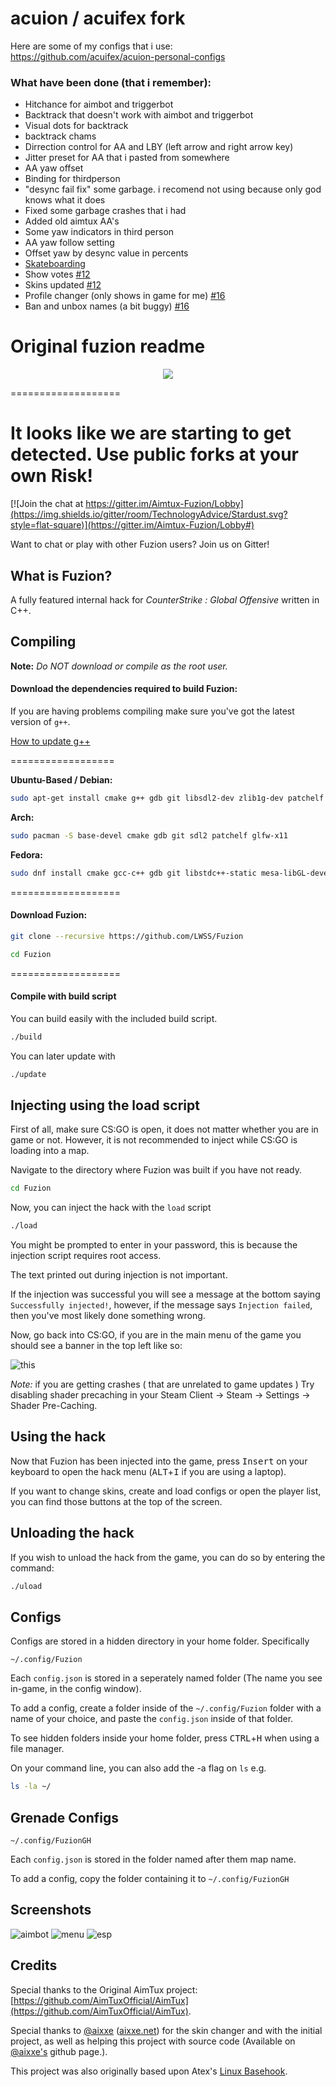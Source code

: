 # acuion / acuifex fork
Here are some of my configs that i use: </br>
https://github.com/acuifex/acuion-personal-configs 
### What have been done (that i remember):
* Hitchance for aimbot and triggerbot
* Backtrack that doesn't work with aimbot and triggerbot
* Visual dots for backtrack
* backtrack chams
* Dirrection control for AA and LBY (left arrow and right arrow key)
* Jitter preset for AA that i pasted from somewhere
* AA yaw offset
* Binding for thirdperson
* "desync fail fix" some garbage. i recomend not using because only god knows what it does
* Fixed some garbage crashes that i had
* Added old aimtux AA's
* Some yaw indicators in third person
* AA yaw follow setting
* Offset yaw by desync value in percents
* [Skateboarding](https://youtu.be/MoNwuuIXmZI)
* Show votes [#12](../../issues/12)
* Skins updated [#12](../../issues/12)
* Profile changer (only shows in game for me) [#16](../../issues/16)
* Ban and unbox names (a bit buggy) [#16](../../issues/16)

# Original fuzion readme
<p align="center">
<img src="http://i.imgur.com/mCtrbIN.png">
</p>
===================

# It looks like we are starting to get detected. Use public forks at your own Risk! 
[![Join the chat at https://gitter.im/Aimtux-Fuzion/Lobby](https://img.shields.io/gitter/room/TechnologyAdvice/Stardust.svg?style=flat-square)](https://gitter.im/Aimtux-Fuzion/Lobby#)

Want to chat or play with other Fuzion users? Join us on Gitter!


## What is Fuzion?

A fully featured internal hack for *CounterStrike : Global Offensive* written in C++.

## Compiling

**Note:** _Do NOT download or compile as the root user._

#### Download the dependencies required to build Fuzion:

If you are having problems compiling make sure you've got the latest version of `g++`.

[How to update g++](https://github.com/LWSS/Fuzion/wiki/Updating-your-compiler)

==================

__Ubuntu-Based / Debian:__
```bash
sudo apt-get install cmake g++ gdb git libsdl2-dev zlib1g-dev patchelf libglfw3-dev 
```
__Arch:__
```bash
sudo pacman -S base-devel cmake gdb git sdl2 patchelf glfw-x11
```
__Fedora:__
```bash
sudo dnf install cmake gcc-c++ gdb git libstdc++-static mesa-libGL-devel SDL2-devel zlib-devel libX11-devel patchelf
```

===================

#### Download Fuzion:

```bash
git clone --recursive https://github.com/LWSS/Fuzion
```

```bash
cd Fuzion
```

===================

#### Compile with build script

You can build easily with the included build script.
```bash
./build
```

You can later update with 
```bash
./update
```


## Injecting using the load script

First of all, make sure CS:GO is open, it does not matter whether you are in game or not. However, it is not recommended to inject while CS:GO is loading into a map. 

Navigate to the directory where Fuzion was built if you have not ready.
```bash
cd Fuzion
```

Now, you can inject the hack with the `load` script
```bash
./load
```

You might be prompted to enter in your password, this is because the injection script requires root access.

The text printed out during injection is not important. 

If the injection was successful you will see a message at the bottom saying `Successfully injected!`, however, if the message says `Injection failed`, then you've most likely done something wrong.

Now, go back into CS:GO, if you are in the main menu of the game you should see a banner in the top left like so:

![this](http://i.imgur.com/Gb0SV1u.png)

*Note:* if you are getting crashes ( that are unrelated to game updates ) Try disabling shader precaching in your Steam Client -> Steam -> Settings -> Shader Pre-Caching. 

## Using the hack

Now that Fuzion has been injected into the game, press <kbd>Insert</kbd> on your keyboard to open the hack menu (<kbd>ALT</kbd>+<kbd>I</kbd> if you are using a laptop).

If you want to change skins, create and load configs or open the player list, you can find those buttons at the top of the screen.


## Unloading the hack

If you wish to unload the hack from the game, you can do so by entering the command:
```bash
./uload
```

## Configs

Configs are stored in a hidden directory in your home folder. Specifically 
```
~/.config/Fuzion
```

Each `config.json` is stored in a seperately named folder (The name you see in-game, in the config window). 

To add a config, create a folder inside of the `~/.config/Fuzion` folder with a name of your choice, and paste the `config.json` inside of that folder.

To see hidden folders inside your home folder, press <kbd>CTRL</kbd>+<kbd>H</kbd> when using a file manager.

On your command line, you can also add the -a flag on `ls` e.g.
```bash
ls -la ~/
```


## Grenade Configs

```
~/.config/FuzionGH
```

Each `config.json` is stored in the folder named after them map name.

To add a config, copy the folder containing it to `~/.config/FuzionGH`


## Screenshots

![aimbot](http://i.imgur.com/NhSEO9W.png)
![menu](http://i.imgur.com/59TGPfw.png)
![esp](http://i.imgur.com/lnF42Ng.png)


## Credits

Special thanks to the Original AimTux project: [https://github.com/AimTuxOfficial/AimTux](https://github.com/AimTuxOfficial/AimTux).

Special thanks to [@aixxe](http://www.github.com/aixxe/) ([aixxe.net](http://www.aixxe.net)) for the skin changer and with the initial project, as well as helping this project with source code (Available on [@aixxe's](http://www.github.com/aixxe/) github page.).

This project was also originally based upon Atex's [Linux Basehook](http://unknowncheats.me/forum/counterstrike-global-offensive/181878-linux-basehook.html).
